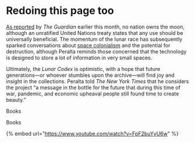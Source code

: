 # Redoing this page too

[As reported](https://www.theguardian.com/artanddesign/2023/aug/14/im-not-littering-the-nanofiche-is-very-small-meet-the-man-who-sends-art-to-the-moon) by _The Guardian_ earlier this month, no nation owns the moon, although an unratified United Nations treaty states that any use should be universally beneficial. The momentum of the lunar race has subsequently sparked conversations about [space colonialism](https://www.theguardian.com/science/2023/mar/04/end-colonial-approach-to-space-exploration-scientists-urge) and the potential for destruction, although Peralta reminds those concerned that the technology is designed to store a lot of information in very small spaces.

Ultimately, the _Lunar Codex_ is optimistic, with a hope that future generations—or whoever stumbles upon the archive—will find joy and insight in the collections. Peralta told _The New York Times_ that he considers the project “a message in the bottle for the future that during this time of war, pandemic, and economic upheaval people still found time to create beauty.”

Books&#x20;

Books

{% embed url="https://www.youtube.com/watch?v=FpF2buYyU6w" %}

